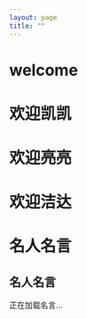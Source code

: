 ```yaml
---
layout: page
title: ""
---
```

# welcome

# 欢迎凯凯
# 欢迎亮亮
# 欢迎洁达

# 名人名言
<div id="quote-container">
    <h2>名人名言</h2>
    <p id="quote">正在加载名言...</p>
</div>

<script>
    // 发起网络请求获取名人名言
    fetch('https://quotes.rest/qod?category=inspire')
        .then(response => response.json())
        .then(data => {
            // 从响应中获取名言内容
            const quote = data.contents.quotes[0].quote;
            // 将名言插入到页面中
            document.getElementById('quote').innerText = quote;
        })
        .catch(error => {
            console.error('Error fetching quote:', error);
            // 如果请求失败，显示错误消息
            document.getElementById('quote').innerText = '无法获取名言';
        });
</script>
